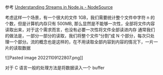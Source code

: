 


参考
[Understanding Streams in Node.js - NodeSource](https://nodesource.com/blog/understanding-streams-in-nodejs/)

考虑这样一个场景，有一个很大的文件 1GB，我们需要统计整个文件中字符 n 的个数，但是计算机内存只有 500MB, 那么显然是不能够一次性，全部将文件内容读取出来，对于这个需求而言，也没有必要一次性将文件全部读进内存
通常我们的做法是，一部分一部分的读取，我们将整个文件“分割”成 N 个部分，每次只处理一个部分。流的概念也是这样的，在不用读取全部内容到内容的情况下，一片一片的读取数据


![[Pasted image 20221109122807.png]]

对于 C 语言一般的处理方法是将数据读入一个 buffer

